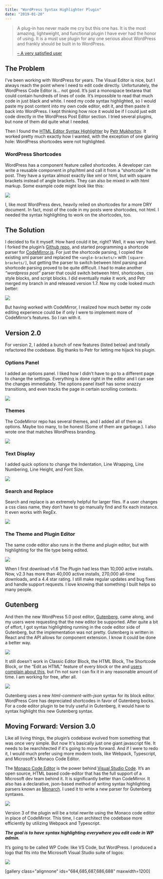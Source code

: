 ```yaml
---
title: "WordPress Syntax Highlighter Plugin"
date: "2019-01-20"
---
```


> A plug-in has never made me cry but this one has. It is the most amazing, lightweight, and functional plugin I have ever had the honor of using. It is a must use plugin for any one serious about WordPress and frankly should be built in to WordPress.
> 
> [– A very satisfied user](https://wordpress.org/support/topic/a-plug-in-has-never-made-me-cry/)

## The Problem

I’ve been working with WordPress for years. The Visual Editor is nice, but I always reach the point where I need to edit code directly. Unfortunately, the WordPress Code Editor is… not good. It’s just a monospace textarea that could contain hundreds of lines of code. It’s impossible to read that much code in just black and white. I need my code syntax highlighted, so I would paste my post content into my own code editor, edit it, and then paste it back into WordPress. I kept thinking how nice it would be if I could just edit code directly in the WordPress Post Editor section. I tried several plugins, but none of them did quite what I needed.

Then I found the [HTML Editor Syntax Highlighter](https://wordpress.org/plugins/html-editor-syntax-highlighter/) by [Petr Mukhortov](https://www.mukhortov.com/). It worked pretty much exactly how I wanted, with the exception of one glaring hole: WordPress shortcodes were not highlighted.

### WordPress Shortcodes

WordPress has a component feature called shortcodes. A developer can write a reusable component in php/html and call it from a “shortcode” in the post. They have a syntax almost exactly like xml or html, but with square brackets instead of angle brackets. They can also be mixed in with html markup. Some example code might look like this:

![](https://bradford.digital/bradford-digital/wp-content/uploads/html-syntax-highlighter-wordpress-plugin_shortcode-no-highlighting.png)

I, like most WordPress devs, heavily relied on shortcodes for a more DRY document. In fact, most of the code in my posts were shortcodes, not html. I needed the syntax highlighting to work on the shortcodes, too.

## The Solution

I decided to fix it myself. How hard could it be, right? Well, it was very hard. I forked the plugin’s [Github repo](https://github.com/mukhortov/HESH-WordPress-Plugin), and started programming a shortcode parser for [CodeMirror.js](https://codemirror.net/doc/manual.html#modeapi). For just the shortcode parsing, I copied the existing xml parser and replaced the `<angle-brackets/>` with `[square-brackets/]`, but getting the parser to switch between html parsing and shortcode parsing proved to be quite difficult. I had to make another _“wordpress post”_ parser that could switch between html, shortcodes, css style blocks, and script blocks. I did eventually make it work, and Petr merged my branch in and released version 1.7. Now my code looked much better:

![](https://bradford.digital/bradford-digital/wp-content/uploads/html-syntax-highlighter-wordpress-plugin_shortcode-highlighting.png)

But having worked with CodeMirror, I realized how much better my code editing experience could be if only I were to implement more of CodeMirror’s features. So I ran with it.

## Version 2.0

For version 2, I added a bunch of new features (listed below) and totally refactored the codebase. Big thanks to Petr for letting me hijack his plugin.

### Options Panel

I added an options panel. I liked how I didn’t have to go to a different page to change the settings. Everything is done right in the editor and I can see the changes immediately. The options panel itself has some snazzy transitions, and even tracks the page in certain scrolling contexts.

![](https://bradford.digital/bradford-digital/wp-content/uploads/html-syntax-highlighter-wordpress-plugin_settings-animation.gif)

### Themes

The CodeMirror repo has several themes, and I added all of them as options. Maybe too many, to be honest (Some of them are garbage.). I also wrote one that matches WordPress branding.

![](https://bradford.digital/bradford-digital/wp-content/uploads/html-syntax-highlighter-wordpress-plugin_theme-change.gif)

### Text Display

I added quick options to change the Indentation, Line Wrapping, Line Numbering, Line Height, and Font Size.

![](http://bradford.digital/bradford-digital/wp-content/uploads/html-syntax-highlighter-wordpress-plugin_text-settings-fast.gif)

### Search and Replace

Search and replace is an extremely helpful for larger files. If a user changes a css class name, they don’t have to go manually find and fix each instance. It even works with RegEx.

![](http://bradford.digital/bradford-digital/wp-content/uploads/html-syntax-highlighter-wordpress-plugin_find-and-replace.gif)

### The Theme and Plugin Editor

The same code editor also runs in the theme and plugin editor, but with highlighting for the file type being edited.

![](https://bradford.digital/bradford-digital/wp-content/uploads/html-syntax-highlighter-wordpress-plugin_plugin-editor.gif)

When I first download v1.6 The Plugin had less than 10,000 active installs. Now, v2.3 has more than 40,000 active installs, 270,000 all-time downloads, and a 4.4 star rating. I still make regular updates and bug fixes and handle support requests. I love knowing that something I built helps so many people.

## Gutenberg

And then the new WordPress 5.0 post editor, [Gutenberg](https://wordpress.org/gutenberg/), came along, and my users were requesting that the new editor be supported. After quite a bit of effort, I got syntax highlighting running in the code editor side of Gutenberg, but the implementation was not pretty. Gutenberg is written in React and the API allows for component extension. I know it could be done a better way.

![](https://bradford.digital/bradford-digital/wp-content/uploads/html-syntax-highlighter-wordpress-plugin_gutenberg-support.png)

It still doesn’t work in Classic Editor Block, the HTML Block, The Shortcode Block, or the “Edit as HTML” feature of every block or the and [users complain about this](https://wordpress.org/support/topic/not-working-with-gutenberg-5/), but I’m not sure I can fix it in any reasonable amount of time. I am working for free, after all.

![](https://bradford.digital/bradford-digital/wp-content/uploads/html-syntax-highlighter-wordpress-plugin_gutenberg-no-support.png)

Gutenberg uses a new _html-comment-with-json_ syntax for its block editor. WordPress Core has depreciated shortcodes in favor of Gutenberg bocks. For a code editor plugin to be truly useful in Gutenberg, it would have to syntax highlight this new Gutenberg syntax.

## Moving Forward: Version 3.0

Like all living things, the plugin’s codebase evolved from something that was once very simple. But now It's basically just one giant javascript file. It needs to be rearchitected if it's going to move forward. And if I were to redo it, I would much prefer using more modern tools, like Webpack, Typescript, and Microsoft's Monaco Code Editor.

The [Monaco Code Editor](https://microsoft.github.io/monaco-editor/) is the power behind [Visual Studio Code](https://code.visualstudio.com/). It’s an open source, HTML based code-editor that has the full support of a Microsoft dev team behind it. It is significantly better than CodeMirror. It also has a declarative, json-based method of writing syntax highlighting parsers known as [Monarch](https://microsoft.github.io/monaco-editor/monarch.html). I used it to write a new parser for Gutenberg syntaxes.

![](https://bradford.digital/bradford-digital/wp-content/uploads/html-syntax-highlighter-wordpress-plugin_monaco-example.png)

Version 3 of the plugin will be a total rewrite using the Monaco code editor in place of CodeMirror. This time, I can architect the codebase more efficiently by utilizing Webpack and Typescript.

_**The goal is to have syntax highlighting everywhere you edit code in WP admin.**_

It’s going to be called WP Code: like VS Code, but WordPress. I produced a logo that fits into the Microsoft Visual Studio suite of logos:

![](https://bradford.digital/bradford-digital/wp-content/uploads/html-syntax-highlighter-wordpress-plugin_wp-code-logo-bg.svg)

\[gallery class="alignnone" ids="684,685,687,686,688" maxwidth=1200\]
